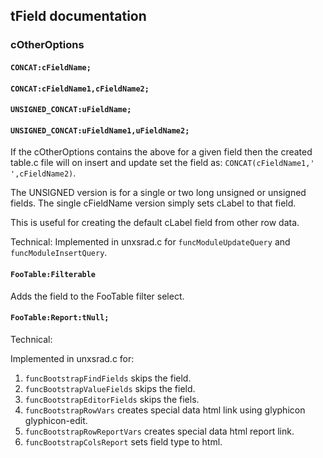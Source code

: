## tField documentation

### cOtherOptions

#### `CONCAT:cFieldName;`
#### `CONCAT:cFieldName1,cFieldName2;`
#### `UNSIGNED_CONCAT:uFieldName;`
#### `UNSIGNED_CONCAT:uFieldName1,uFieldName2;`

If the cOtherOptions contains the above for a given field then the created table.c file will on insert and update
set the field as: `CONCAT(cFieldName1,' ',cFieldName2)`.

The UNSIGNED version is for a single or two long unsigned or unsigned fields.
The single cFieldName version simply sets cLabel to that field.

This is useful for creating the default cLabel field from
other row data. 

Technical: Implemented in unxsrad.c for `funcModuleUpdateQuery` and `funcModuleInsertQuery`.

#### `FooTable:Filterable`

Adds the field to the FooTable filter select.

#### `FooTable:Report:tNull;`

Technical:

Implemented in unxsrad.c for:

 1. `funcBootstrapFindFields` skips the field.
 1. `funcBootstrapValueFields` skips the field.
 1. `funcBootstrapEditorFields` skips the fiels.
 1. `funcBootstrapRowVars` creates special data html link using glyphicon glyphicon-edit.
 1. `funcBootstrapRowReportVars` creates special data html report link.
 1. `funcBootstrapColsReport` sets field type to html.

